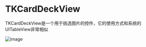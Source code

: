 # TKCardDeckView

TKCardDeckView是一个用于挑选图片的控件，它的使用方式和系统的UITableView非常相似

![image](https://github.com/TheyCallMeTank/TKCardDeckView/blob/master/TKCardDeckViewDemo/demo.gif)

